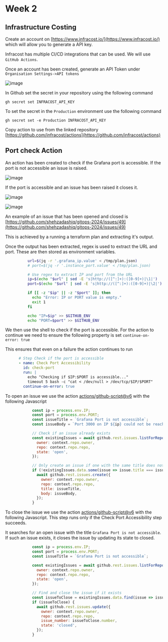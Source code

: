 # Week 2

## Infrastructure Costing

Create an account on [https://www.infracost.io/](https://www.infracost.io/) which will allow you to generate a API key.

Infracost has multiple CI/CD integrations that can be used. We will use `GitHub Actions`.

Once an account has been created, generate an API Token under `Organisation Settings->API tokens`

![image](https://github.com/user-attachments/assets/f5c5d87b-e007-47c6-8c11-c476a1002c95)

In Github set the secret in your repository using the following command

`gh secret set INFRACOST_API_KEY`

To set the secret in the `Production` environment use the following command

`gh secret set -e Production INFRACOST_API_KEY`

Copy action to use from the linked repository [https://github.com/infracost/actions](https://github.com/infracost/actions)

## Port check Action

An action has been created to check if the Grafana port is accessible. If the port is not accessible an issue is raised.

![image](https://github.com/user-attachments/assets/be209967-6320-4b17-8929-241e85680065)

If the port is accessible and an issue has been raised it closes it.

![image](https://github.com/user-attachments/assets/28cc1314-ac9b-47bf-90da-3df627d7106a)

![image](https://github.com/user-attachments/assets/b0dbc3b6-0b93-4d5c-adb5-dffdab752707)

An example of an issue that has been opened and closed is [https://github.com/shehzadashiq/gitops-2024/issues/49](https://github.com/shehzadashiq/gitops-2024/issues/49)

This is achieved by a running a terraform plan and extracting it's output.

Once the output has been extracted, regex is used to extract the URL and port. These are then stored as environment variables.

```bash
          url=$(jq -r '.grafana_ip.value' < /tmp/plan.json)
          # port=$(jq -r '.instance_port.value' < /tmp/plan.json)

          # Use regex to extract IP and port from the URL
          ip=$(echo "$url" | sed -E 's|http://([^:]+):([0-9]+)|\1|')
          port=$(echo "$url" | sed -E 's|http://([^:]+):([0-9]+)|\2|')

          if [[ -z "$ip" || -z "$port" ]]; then
            echo "Error: IP or PORT value is empty."
            exit 1
          fi

          echo "IP=$ip" >> $GITHUB_ENV
          echo "PORT=$port" >> $GITHUB_ENV
```

We then use the shell to check if the port is accessible. For the action to continue we need to ensure the following property is set `continue-on-error: true`

This ensures that even on a failure the action continues to run

```yaml
      # Step Check if the port is accessible
      - name: Check Port Accessibility
        id: check-port
        run: |
          echo "Checking if $IP:$PORT is accessible..."
          timeout 5 bash -c "cat < /dev/null > /dev/tcp/$IP/$PORT"
        continue-on-error: true
```

To open an issue we use the action [actions/github-script@v6](https://github.com/actions/github-script) with the following Javascript

```js
            const ip = process.env.IP;
            const port = process.env.PORT;
            const issueTitle = `Grafana Port is not accessible`;
            const issueBody = `Port 3000 on IP ${ip} could not be reached. Please investigate the issue.`;

            // Check if an issue already exists
            const existingIssues = await github.rest.issues.listForRepo({
              owner: context.repo.owner,
              repo: context.repo.repo,
              state: 'open',
            });

            // Only create an issue if one with the same title does not exist
            if (!existingIssues.data.some(issue => issue.title === issueTitle)) {
              await github.rest.issues.create({
                owner: context.repo.owner,
                repo: context.repo.repo,
                title: issueTitle,
                body: issueBody,
              });
            }
```

To close the issue we use the action [actions/github-script@v6](https://github.com/actions/github-script) with the following Javascript. This step runs only if the Check Port Accessibility step succeeds.

It searches for an open issue with the title `Grafana Port is not accessible`. If such an issue exists, it closes the issue by updating its state to closed.

```js
            const ip = process.env.IP;
            const port = process.env.PORT;
            const issueTitle = `Grafana Port is not accessible`;

            const existingIssues = await github.rest.issues.listForRepo({
              owner: context.repo.owner,
              repo: context.repo.repo,
              state: 'open',
            });

            // Find and close the issue if it exists
            const issueToClose = existingIssues.data.find(issue => issue.title === issueTitle);
            if (issueToClose) {
              await github.rest.issues.update({
                owner: context.repo.owner,
                repo: context.repo.repo,
                issue_number: issueToClose.number,
                state: 'closed',
              });
            }
```
